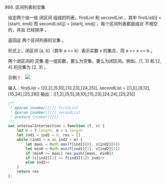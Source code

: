 986. 区间列表的交集

给定两个由一些 闭区间 组成的列表，firstList 和 secondList ，其中 firstList[i] = [starti, endi] 而 secondList[j] = [startj, endj] 。每个区间列表都是成对 不相交 的，并且 已经排序 。

返回这 两个区间列表的交集 。

形式上，闭区间 [a, b]（其中 a <= b）表示实数 x 的集合，而 a <= x <= b 。

两个闭区间的 交集 是一组实数，要么为空集，要么为闭区间。例如，[1, 3] 和 [2, 4] 的交集为 [2, 3] 。

 

示例 1：
![](https://assets.leetcode.com/uploads/2019/01/30/interval1.png)

输入：firstList = [[0,2],[5,10],[13,23],[24,25]], secondList = [[1,5],[8,12],[15,24],[25,26]]
输出：[[1,2],[5,5],[8,10],[15,23],[24,24],[25,25]]
```js
/**
 * @param {number[][]} firstList
 * @param {number[][]} secondList
 * @return {number[][]}
 */
var intervalIntersection = function (f, s) {
    let n = f.length, m = s.length
    let ind1 = ind2 = 0, res = []
    while (ind1 < n && ind2 < m) {
        let maxL = Math.max(f[ind1][0], s[ind2][0])
        let minR = Math.min(f[ind1][1], s[ind2][1])
        if (minR >= maxL) res.push([maxL, minR])
        if (s[ind2][1] >= f[ind1][1]) ind1++
        else ind2++
    }
    return res
};